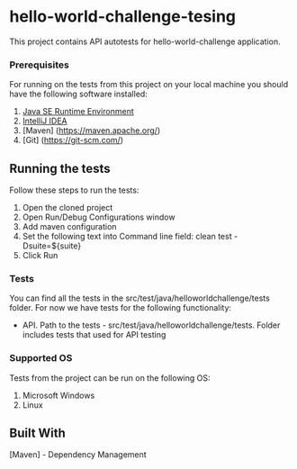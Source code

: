 # hello-world-challenge-tesing

This project contains API autotests for hello-world-challenge application.

### Prerequisites

For running on the tests from this project on your local machine you should have the following software installed:
1. [Java SE Runtime Environment](http://www.oracle.com/technetwork/java/javase/overview/index.html)
2. [IntelliJ IDEA](https://www.jetbrains.com/idea/)
3. [Maven] (https://maven.apache.org/)
4. [Git] (https://git-scm.com/)

## Running the tests

Follow these steps to run the tests:
1. Open the cloned project
2. Open Run/Debug Configurations window
3. Add maven configuration
4. Set the following text into Command line field: 
clean test -Dsuite=${suite}
5. Click Run

### Tests

You can find all the tests in the src/test/java/helloworldchallenge/tests folder.
For now we have tests for the following functionality:
* API. Path to the tests - src/test/java/helloworldchallenge/tests. Folder includes tests that used for API testing

### Supported OS

Tests from the project can be run on the following OS:
1. Microsoft Windows
2. Linux

## Built With

[Maven] - Dependency Management